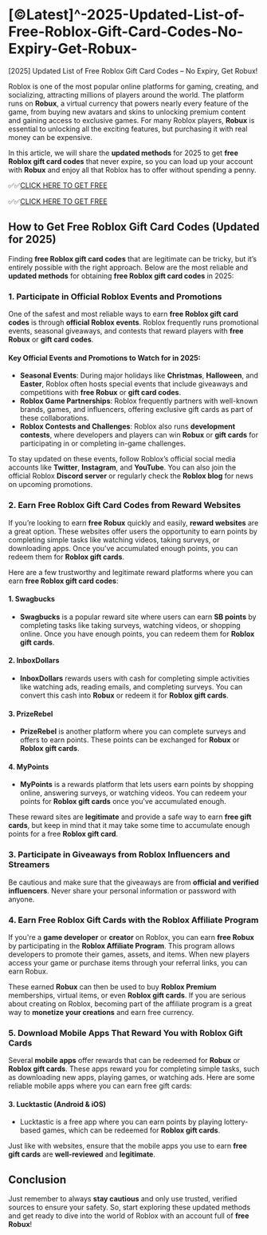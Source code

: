 # [©Latest]^-2025-Updated-List-of-Free-Roblox-Gift-Card-Codes-No-Expiry-Get-Robux-

 [2025] Updated List of Free Roblox Gift Card Codes – No Expiry, Get Robux!

Roblox is one of the most popular online platforms for gaming, creating, and socializing, attracting millions of players around the world. The platform runs on **Robux**, a virtual currency that powers nearly every feature of the game, from buying new avatars and skins to unlocking premium content and gaining access to exclusive games. For many Roblox players, **Robux** is essential to unlocking all the exciting features, but purchasing it with real money can be expensive.

In this article, we will share the **updated methods** for 2025 to get **free Roblox gift card codes** that never expire, so you can load up your account with **Robux** and enjoy all that Roblox has to offer without spending a penny.

✅✅[CLICK HERE TO GET FREE](https://tinyurl.com/f5a9kmyc)

✅✅[CLICK HERE TO GET FREE](https://tinyurl.com/f5a9kmyc)

## How to Get Free Roblox Gift Card Codes (Updated for 2025)

Finding **free Roblox gift card codes** that are legitimate can be tricky, but it’s entirely possible with the right approach. Below are the most reliable and **updated methods** for obtaining **free Roblox gift card codes** in 2025:

### 1. **Participate in Official Roblox Events and Promotions**

One of the safest and most reliable ways to earn **free Roblox gift card codes** is through **official Roblox events**. Roblox frequently runs promotional events, seasonal giveaways, and contests that reward players with **free Robux** or **gift card codes**.

#### Key Official Events and Promotions to Watch for in 2025:
- **Seasonal Events**: During major holidays like **Christmas**, **Halloween**, and **Easter**, Roblox often hosts special events that include giveaways and competitions with **free Robux** or **gift card codes**.
- **Roblox Game Partnerships**: Roblox frequently partners with well-known brands, games, and influencers, offering exclusive gift cards as part of these collaborations.
- **Roblox Contests and Challenges**: Roblox also runs **development contests**, where developers and players can win **Robux** or **gift cards** for participating in or completing in-game challenges.

To stay updated on these events, follow Roblox’s official social media accounts like **Twitter**, **Instagram**, and **YouTube**. You can also join the official Roblox **Discord server** or regularly check the **Roblox blog** for news on upcoming promotions.

### 2. **Earn Free Roblox Gift Card Codes from Reward Websites**

If you’re looking to earn **free Robux** quickly and easily, **reward websites** are a great option. These websites offer users the opportunity to earn points by completing simple tasks like watching videos, taking surveys, or downloading apps. Once you've accumulated enough points, you can redeem them for **Roblox gift cards**.

Here are a few trustworthy and legitimate reward platforms where you can earn **free Roblox gift card codes**:

#### **1. Swagbucks**
- **Swagbucks** is a popular reward site where users can earn **SB points** by completing tasks like taking surveys, watching videos, or shopping online. Once you have enough points, you can redeem them for **Roblox gift cards**.
  
#### **2. InboxDollars**
- **InboxDollars** rewards users with cash for completing simple activities like watching ads, reading emails, and completing surveys. You can convert this cash into **Robux** or redeem it for **Roblox gift cards**.

#### **3. PrizeRebel**
- **PrizeRebel** is another platform where you can complete surveys and offers to earn points. These points can be exchanged for **Robux** or **Roblox gift cards**.

#### **4. MyPoints**
- **MyPoints** is a rewards platform that lets users earn points by shopping online, answering surveys, or watching videos. You can redeem your points for **Roblox gift cards** once you’ve accumulated enough.

These reward sites are **legitimate** and provide a safe way to earn **free gift cards**, but keep in mind that it may take some time to accumulate enough points for a free **Roblox gift card**.

### 3. **Participate in Giveaways from Roblox Influencers and Streamers**

Be cautious and make sure that the giveaways are from **official and verified influencers**. Never share your personal information or password with anyone.

### 4. **Earn Free Roblox Gift Cards with the Roblox Affiliate Program**

If you're a **game developer** or **creator** on Roblox, you can earn **free Robux** by participating in the **Roblox Affiliate Program**. This program allows developers to promote their games, assets, and items. When new players access your game or purchase items through your referral links, you can earn Robux.

These earned **Robux** can then be used to buy **Roblox Premium** memberships, virtual items, or even **Roblox gift cards**. If you are serious about creating on Roblox, becoming part of the affiliate program is a great way to **monetize your creations** and earn free currency.

### 5. **Download Mobile Apps That Reward You with Roblox Gift Cards**

Several **mobile apps** offer rewards that can be redeemed for **Robux** or **Roblox gift cards**. These apps reward you for completing simple tasks, such as downloading new apps, playing games, or watching ads. Here are some reliable mobile apps where you can earn free gift cards:


#### **3. Lucktastic (Android & iOS)**
- Lucktastic is a free app where you can earn points by playing lottery-based games, which can be redeemed for **Roblox gift cards**.

Just like with websites, ensure that the mobile apps you use to earn **free gift cards** are **well-reviewed** and **legitimate**.

## Conclusion

Just remember to always **stay cautious** and only use trusted, verified sources to ensure your safety. So, start exploring these updated methods and get ready to dive into the world of Roblox with an account full of **free Robux**!
